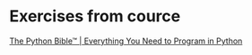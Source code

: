 # Exercises from cource
[The Python Bible™ | Everything You Need to Program in Python](hhttps://www.udemy.com/share/101Wg03@-c3bk-MtAtKmYwsR32FsY8OIjh_0zTajgjjCDrFme6LpJ4d50wfv28XTAgqqIZc5/)
